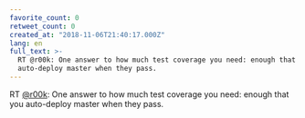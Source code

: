 ```yaml
---
favorite_count: 0
retweet_count: 0
created_at: "2018-11-06T21:40:17.000Z"
lang: en
full_text: >-
  RT @r00k: One answer to how much test coverage you need: enough that you
  auto-deploy master when they pass.
---
```


RT [@r00k](https://twitter.com/r00k): One answer to how much test coverage you
need: enough that you auto-deploy master when they pass.
